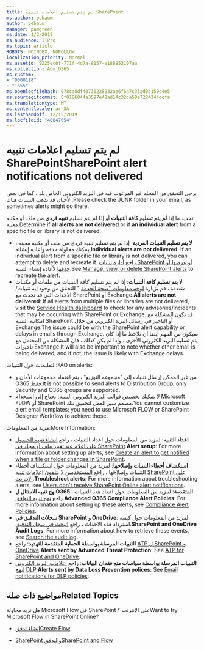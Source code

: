 ```yaml
---
title: لم يتم تسليم اعلامات تنبيه SharePoint
ms.author: pebaum
author: pebaum
manager: pamgreen
ms.date: 1/3/2019
ms.audience: ITPro
ms.topic: article
ROBOTS: NOINDEX, NOFOLLOW
localization_priority: Normal
ms.assetid: 9225ec0f-771f-4d7a-8157-e188953107aa
ms.collection: Adm_O365
ms.custom:
- "9000118"
- "1655"
ms.openlocfilehash: 978ca8df40736228932ae6f6a7c33ad0b159d4e5
ms.sourcegitcommit: 0f0186044a3597e42ad14c32ca58e7224344dcfa
ms.translationtype: MT
ms.contentlocale: ar-SA
ms.lasthandoff: 12/15/2019
ms.locfileid: "40047054"
---
```

# <a name="sharepoint-alert-notifications-not-delivered"></a><span data-ttu-id="275d0-102">لم يتم تسليم اعلامات تنبيه SharePoint</span><span class="sxs-lookup"><span data-stu-id="275d0-102">SharePoint alert notifications not delivered</span></span>

<span data-ttu-id="275d0-103">يرجى التحقق من المجلد غير المرغوب فيه في البريد الكتروني الخاص بك ، كما في بعض الأحيان قد تذهب التنبيات هناك.</span><span class="sxs-lookup"><span data-stu-id="275d0-103">Please check the JUNK folder in your email, as sometimes alerts might go there.</span></span>

<span data-ttu-id="275d0-104">تحديد ما إذا **لم يتم تسليم كافة التنبيات** أو إذا لم يتم تسليم **تنبيه فردي** من ملف أو مكتبه معينه.</span><span class="sxs-lookup"><span data-stu-id="275d0-104">Determine if **all alerts are not delivered** or if **an individual alert** from a specific file or library is not delivered.</span></span>

- <span data-ttu-id="275d0-105">**لا يتم تسليم التنبيات الفردية**: إذا لم يتم تسليم تنبيه فردي من ملف أو مكتبه معينه ، يمكنك محاولة حذفه وأعاده إنشائه.</span><span class="sxs-lookup"><span data-stu-id="275d0-105">**Individual alerts are not delivered**: If an individual alert from a specific file or library is not delivered, you can attempt to delete and recreate it.</span></span> <span data-ttu-id="275d0-106">راجع [أداره تنبيات SharePoint أو عرضها أو حذفها](https://support.office.com/article/manage-view-or-delete-sharepoint-alerts-99dfb19c-9a90-4a8c-aba1-aa8c8afb0de2?ui=en-US&rs=&ad=US#ID0EAADAAA=Online) لأعاده إنشاء التنبيه.</span><span class="sxs-lookup"><span data-stu-id="275d0-106">See [Manage, view, or delete SharePoint alerts](https://support.office.com/article/manage-view-or-delete-sharepoint-alerts-99dfb19c-9a90-4a8c-aba1-aa8c8afb0de2?ui=en-US&rs=&ad=US#ID0EAADAAA=Online) to recreate the alert.</span></span>
- <span data-ttu-id="275d0-107">**لا يتم تسليم كافة التنبيات**: إذا لم يتم تسليم كافة التنبيات من ملفات أو مكتبات متعددة ، قم بزيارة [لوحه معلومات "صحة الخدمة](https://admin.microsoft.com/AdminPortal/Home#/servicehealth) " للتحقق من وجود إيه تنبيات/الاحداث التي قد تحدث مع SharePoint أو Exchange.</span><span class="sxs-lookup"><span data-stu-id="275d0-107">**All alerts are not delivered**: If all alerts from multiple files or libraries are not delivered, visit the [Service Health dashboard](https://admin.microsoft.com/AdminPortal/Home#/servicehealth) to check for any advisories/incidents that may be occurring with SharePoint or Exchange.</span></span> <span data-ttu-id="275d0-108">قد تكون المشكلة مع امكانيه التنبيه SharePoint أو التاخير في رسائل البريد الكتروني من خلال Exchange.</span><span class="sxs-lookup"><span data-stu-id="275d0-108">The issue could be with the SharePoint alert capability or delays in emails through Exchange.</span></span> <span data-ttu-id="275d0-109">سيكون من المهم أيضا ان نلاحظ ما إذا كان يتم تسليم البريد الكتروني الأخرى ، وإذا لم يكن كذلك ، فان المشكلة من المحتمل مع تاخيرات Exchange.</span><span class="sxs-lookup"><span data-stu-id="275d0-109">It will also be important to note whether other email is being delivered, and if not, the issue is likely with Exchange delays.</span></span>

<span data-ttu-id="275d0-110">التعليمات حول التنبيات:</span><span class="sxs-lookup"><span data-stu-id="275d0-110">FAQ on alerts:</span></span>

- <span data-ttu-id="275d0-111">من غير الممكن إرسال تنبيات إلى "مجموعه التوزيع" ، يتم اعتماد مجموعات الأمان و O365 فقط.</span><span class="sxs-lookup"><span data-stu-id="275d0-111">It is not possible to send alerts to Distribution Group, only Security and O365 groups are supported.</span></span>
- <span data-ttu-id="275d0-112">لا يمكنك تخصيص قوالب البريد الكتروني التنبيه; تحتاج إلى استخدام Microsoft FLOW أو SharePoint مصمم سير العمل لتحقيق تلك.</span><span class="sxs-lookup"><span data-stu-id="275d0-112">You cannot customize alert email templates; you need to use Microsoft FLOW or SharePoint Designer Workflow to achieve those.</span></span>

<span data-ttu-id="275d0-113">مزيد من المعلومات:</span><span class="sxs-lookup"><span data-stu-id="275d0-113">More Information:</span></span>

- <span data-ttu-id="275d0-114">**اعداد التنبيه**: لمزيد من المعلومات حول اعداد التنبيات ، راجع [إنشاء تنبيه للحصول علي اعلام عند تغيير ملف أو مجلد في SharePoint](https://support.office.com/article/create-an-alert-to-get-notified-when-a-file-or-folder-changes-in-sharepoint-e5a79e7b-a146-46da-a9ef-d65409ba8918).</span><span class="sxs-lookup"><span data-stu-id="275d0-114">**Alert setup**: For more information about setting up alerts, see [Create an alert to get notified when a file or folder changes in SharePoint](https://support.office.com/article/create-an-alert-to-get-notified-when-a-file-or-folder-changes-in-sharepoint-e5a79e7b-a146-46da-a9ef-d65409ba8918).</span></span>
- <span data-ttu-id="275d0-115">**استكشاف أخطاء التنبيات وإصلاحها**: لمزيد من المعلومات حول استكشاف أخطاء التنبيات وإصلاحها ، راجع [المستخدمين لا يتلقون اعلامات تنبيه SharePoint علي الإنترنت](https://docs.microsoft.com/sharepoint/support/sites/no-alert-notifications).</span><span class="sxs-lookup"><span data-stu-id="275d0-115">**Troubleshoot alerts**: For more information about troubleshooting alerts, see [Users don't receive SharePoint Online alert notifications](https://docs.microsoft.com/sharepoint/support/sites/no-alert-notifications).</span></span>
- <span data-ttu-id="275d0-116">**نهج تنبيه الامتثال لO365 المتقدمة**: لمزيد من المعلومات حول اعداد هذه التنبيات ، راجع [نهج تنبيه التوافق](https://docs.microsoft.com/office365/securitycompliance/alert-policies).</span><span class="sxs-lookup"><span data-stu-id="275d0-116">**Advanced O365 Compliance Alert Policies**: For more information about setting up these alerts, see [Compliance Alert Policies](https://docs.microsoft.com/office365/securitycompliance/alert-policies).</span></span>
- <span data-ttu-id="275d0-117">**سجلات التدقيق في SharePoint و OneDrive**: لمزيد من المعلومات حول كيفيه استرداد هذه الاحداث ، راجع [البحث في سجل التدقيق](https://docs.microsoft.com/office365/securitycompliance/search-the-audit-log-in-security-and-compliance#search-the-audit-log).</span><span class="sxs-lookup"><span data-stu-id="275d0-117">**SharePoint and OneDrive Audit Logs**: For more information about how to retrieve these events, see [Search the audit log](https://docs.microsoft.com/office365/securitycompliance/search-the-audit-log-in-security-and-compliance#search-the-audit-log).</span></span>
- <span data-ttu-id="275d0-118">**التنبيات المرسلة بواسطة الحماية المتقدمة للتهديد**: راجع [ATP ل SharePoint و OneDrive](https://docs.microsoft.com/office365/securitycompliance/atp-for-spo-odb-and-teams).</span><span class="sxs-lookup"><span data-stu-id="275d0-118">**Alerts sent by Advanced Threat Protection**: See [ATP for SharePoint and OneDrive](https://docs.microsoft.com/office365/securitycompliance/atp-for-spo-odb-and-teams).</span></span>
- <span data-ttu-id="275d0-119">**التنبيات المرسلة بواسطة سياسات منع فقدان البيانات**: راجع [اعلامات البريد الكتروني لنهج DLP](https://docs.microsoft.com/office365/securitycompliance/use-notifications-and-policy-tips).</span><span class="sxs-lookup"><span data-stu-id="275d0-119">**Alerts sent by Data Loss Prevention polices**: See [Email notifications for DLP policies](https://docs.microsoft.com/office365/securitycompliance/use-notifications-and-policy-tips).</span></span>

## <a name="related-topics"></a><span data-ttu-id="275d0-120">مواضيع ذات صله</span><span class="sxs-lookup"><span data-stu-id="275d0-120">Related Topics</span></span>

<span data-ttu-id="275d0-121">هل تريد محاولة Microsoft Flow في SharePoint علي الإنترنت ؟</span><span class="sxs-lookup"><span data-stu-id="275d0-121">Want to try Microsoft Flow in SharePoint Online?</span></span>

- [<span data-ttu-id="275d0-122">إنشاء تدفق</span><span class="sxs-lookup"><span data-stu-id="275d0-122">Create Flow</span></span>](https://support.office.com/article/a9c3e03b-0654-46af-a254-20252e580d01)

- [<span data-ttu-id="275d0-123">SharePoint والتدفق</span><span class="sxs-lookup"><span data-stu-id="275d0-123">SharePoint and Flow</span></span>](https://flow.microsoft.com//blog/sharepoint-and-flow/)
